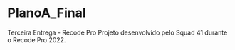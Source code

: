 # PlanoA_Final
Terceira Entrega - Recode Pro
Projeto desenvolvido pelo Squad 41 durante o Recode Pro 2022.
